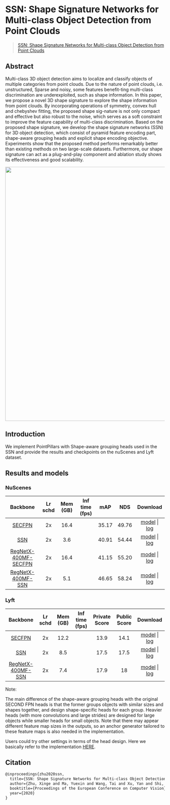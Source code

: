 # SSN: Shape Signature Networks for Multi-class Object Detection from Point Clouds

> [SSN: Shape Signature Networks for Multi-class Object Detection from Point Clouds](https://arxiv.org/abs/2004.02774)

<!-- [ALGORITHM] -->

## Abstract

Multi-class 3D object detection aims to localize and classify objects of multiple categories from point clouds. Due to the nature of point clouds, i.e. unstructured, Sparse and noisy, some features benefit-ting multi-class discrimination are underexploited, such as shape information. In this paper, we propose a novel 3D shape signature to explore the shape information from point clouds. By incorporating operations of symmetry, convex hull and chebyshev fitting, the proposed shape sig-nature is not only compact and effective but also robust to the noise, which serves as a soft constraint to improve the feature capability of multi-class discrimination. Based on the proposed shape signature, we develop the shape signature networks (SSN) for 3D object detection, which consist of pyramid feature encoding part, shape-aware grouping heads and explicit shape encoding objective. Experiments show that the proposed method performs remarkably better than existing methods on two large-scale datasets. Furthermore, our shape signature can act as a plug-and-play component and ablation study shows its effectiveness and good scalability.

<div align=center>
<img src="https://user-images.githubusercontent.com/79644370/144024507-9c1f23c1-5e5a-49c8-b346-ff37e30adc3a.png" width="800"/>
</div>

## Introduction

We implement PointPillars with Shape-aware grouping heads used in the SSN and provide the results and checkpoints on the nuScenes and Lyft dataset.

## Results and models

### NuScenes

|                                            Backbone                                            | Lr schd | Mem (GB) | Inf time (fps) |  mAP  |  NDS  |                                                                                                                                                                                                                       Download                                                                                                                                                                                                                       |
| :--------------------------------------------------------------------------------------------: | :-----: | :------: | :------------: | :---: | :---: | :--------------------------------------------------------------------------------------------------------------------------------------------------------------------------------------------------------------------------------------------------------------------------------------------------------------------------------------------------------------------------------------------------------------------------------------------------: |
|           [SECFPN](../pointpillars/hv_pointpillars_secfpn_sbn-all_4x8_2x_nus-3d.py)            |   2x    |   16.4   |                | 35.17 | 49.76 |                     [model](https://download.openmmlab.com/mmdetection3d/v0.1.0_models/pointpillars/hv_pointpillars_secfpn_sbn-all_4x8_2x_nus-3d/hv_pointpillars_secfpn_sbn-all_4x8_2x_nus-3d_20200620_230725-0817d270.pth) \| [log](https://download.openmmlab.com/mmdetection3d/v0.1.0_models/pointpillars/hv_pointpillars_secfpn_sbn-all_4x8_2x_nus-3d/hv_pointpillars_secfpn_sbn-all_4x8_2x_nus-3d_20200620_230725.log.json)                     |
|                        [SSN](./hv_ssn_secfpn_sbn-all_2x16_2x_nus-3d.py)                        |   2x    |   3.6    |                | 40.91 | 54.44 |                                              [model](https://download.openmmlab.com/mmdetection3d/v1.0.0_models/ssn/hv_ssn_secfpn_sbn-all_2x16_2x_nus-3d/hv_ssn_secfpn_sbn-all_2x16_2x_nus-3d_20210830_101351-51915986.pth) \| [log](https://download.openmmlab.com/mmdetection3d/v1.0.0_models/ssn/hv_ssn_secfpn_sbn-all_2x16_2x_nus-3d/hv_ssn_secfpn_sbn-all_2x16_2x_nus-3d_20210830_101351.log.json)                                              |
| [RegNetX-400MF-SECFPN](../regnet/hv_pointpillars_regnet-400mf_secfpn_sbn-all_4x8_2x_nus-3d.py) |   2x    |   16.4   |                | 41.15 | 55.20 | [model](https://download.openmmlab.com/mmdetection3d/v0.1.0_models/regnet/hv_pointpillars_regnet-400mf_secfpn_sbn-all_4x8_2x_nus-3d/hv_pointpillars_regnet-400mf_secfpn_sbn-all_4x8_2x_nus-3d_20200620_230334-53044f32.pth) \| [log](https://download.openmmlab.com/mmdetection3d/v0.1.0_models/regnet/hv_pointpillars_regnet-400mf_secfpn_sbn-all_4x8_2x_nus-3d/hv_pointpillars_regnet-400mf_secfpn_sbn-all_4x8_2x_nus-3d_20200620_230334.log.json) |
|          [RegNetX-400MF-SSN](./hv_ssn_regnet-400mf_secfpn_sbn-all_2x16_2x_nus-3d.py)           |   2x    |   5.1    |                | 46.65 | 58.24 |                    [model](https://download.openmmlab.com/mmdetection3d/v1.0.0_models/ssn/hv_ssn_regnet-400mf_secfpn_sbn-all_2x16_2x_nus-3d/hv_ssn_regnet-400mf_secfpn_sbn-all_2x16_2x_nus-3d_20210829_210615-361e5e04.pth) \| [log](https://download.openmmlab.com/mmdetection3d/v1.0.0_models/ssn/hv_ssn_regnet-400mf_secfpn_sbn-all_2x16_2x_nus-3d/hv_ssn_regnet-400mf_secfpn_sbn-all_2x16_2x_nus-3d_20210829_210615.log.json)                    |

### Lyft

|                                   Backbone                                   | Lr schd | Mem (GB) | Inf time (fps) | Private Score | Public Score |                                                                                                                                                                                                      Download                                                                                                                                                                                                      |
| :--------------------------------------------------------------------------: | :-----: | :------: | :------------: | :-----------: | :----------: | :----------------------------------------------------------------------------------------------------------------------------------------------------------------------------------------------------------------------------------------------------------------------------------------------------------------------------------------------------------------------------------------------------------------: |
|  [SECFPN](../pointpillars/hv_pointpillars_secfpn_sbn-all_2x8_2x_lyft-3d.py)  |   2x    |   12.2   |                |     13.9      |     14.1     |  [model](https://download.openmmlab.com/mmdetection3d/v0.1.0_models/pointpillars/hv_pointpillars_secfpn_sbn-all_2x8_2x_lyft-3d/hv_pointpillars_secfpn_sbn-all_2x8_2x_lyft-3d_20210517_204807-2518e3de.pth) \| [log](https://download.openmmlab.com/mmdetection3d/v0.1.0_models/pointpillars/hv_pointpillars_secfpn_sbn-all_2x8_2x_lyft-3d/hv_pointpillars_secfpn_sbn-all_2x8_2x_lyft-3d_20210517_204807.log.json)  |
|              [SSN](./hv_ssn_secfpn_sbn-all_2x16_2x_lyft-3d.py)               |   2x    |   8.5    |                |     17.5      |     17.5     |                           [model](https://download.openmmlab.com/mmdetection3d/v1.0.0_models/ssn/hv_ssn_secfpn_sbn-all_2x16_2x_lyft-3d/hv_ssn_secfpn_sbn-all_2x16_2x_lyft-3d_20210822_134731-46841b41.pth) \| [log](https://download.openmmlab.com/mmdetection3d/v1.0.0_models/ssn/hv_ssn_secfpn_sbn-all_2x16_2x_lyft-3d/hv_ssn_secfpn_sbn-all_2x16_2x_lyft-3d_20210822_134731.log.json)                           |
| [RegNetX-400MF-SSN](./hv_ssn_regnet-400mf_secfpn_sbn-all_1x16_2x_lyft-3d.py) |   2x    |   7.4    |                |     17.9      |      18      | [model](https://download.openmmlab.com/mmdetection3d/v1.0.0_models/ssn/hv_ssn_regnet-400mf_secfpn_sbn-all_1x16_2x_lyft-3d/hv_ssn_regnet-400mf_secfpn_sbn-all_1x16_2x_lyft-3d_20210829_122825-d93475a1.pth) \| [log](https://download.openmmlab.com/mmdetection3d/v1.0.0_models/ssn/hv_ssn_regnet-400mf_secfpn_sbn-all_1x16_2x_lyft-3d/hv_ssn_regnet-400mf_secfpn_sbn-all_1x16_2x_lyft-3d_20210829_122825.log.json) |

Note:

The main difference of the shape-aware grouping heads with the original SECOND FPN heads is that the former groups objects with similar sizes and shapes together, and design shape-specific heads for each group. Heavier heads (with more convolutions and large strides) are designed for large objects while smaller heads for small objects. Note that there may appear different feature map sizes in the outputs, so an anchor generator tailored to these feature maps is also needed in the implementation.

Users could try other settings in terms of the head design. Here we basically refer to the implementation [HERE](https://github.com/xinge008/SSN).

## Citation

```latex
@inproceedings{zhu2020ssn,
  title={SSN: Shape Signature Networks for Multi-class Object Detection from Point Clouds},
  author={Zhu, Xinge and Ma, Yuexin and Wang, Tai and Xu, Yan and Shi, Jianping and Lin, Dahua},
  booktitle={Proceedings of the European Conference on Computer Vision},
  year={2020}
}
```
